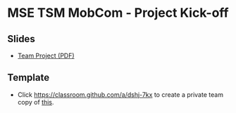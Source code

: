 # MSE TSM MobCom - Project Kick-off
## Slides
* [Team Project (PDF)](http://www.tamberg.org/mse/2024/hs/TSM_MobCom_TeamProject.pdf)

## Template
* Click https://classroom.github.com/a/dshj-7kx to create a private team copy of [this](../../../../mse-tsm-mobcom-project/blob/master/README.md).
